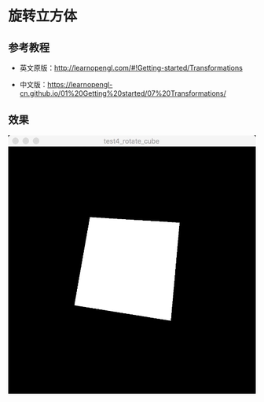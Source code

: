 # 旋转立方体

## 参考教程

- 英文原版：http://learnopengl.com/#!Getting-started/Transformations

- 中文版：https://learnopengl-cn.github.io/01%20Getting%20started/07%20Transformations/

## 效果

![](../../../../README/test4_rotate_cube.gif)
